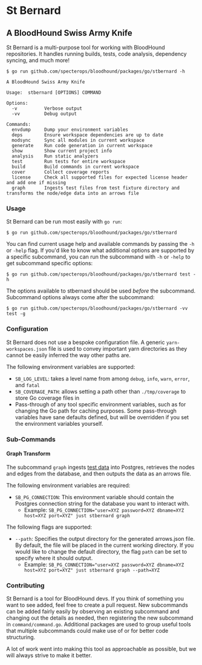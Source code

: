 # St Bernard

## A BloodHound Swiss Army Knife

St Bernard is a multi-purpose tool for working with BloodHound repositories. It handles running builds, tests, code analysis,
dependency syncing, and much more!

```
$ go run github.com/specterops/bloodhound/packages/go/stbernard -h

A BloodHound Swiss Army Knife

Usage:  stbernard [OPTIONS] COMMAND

Options:
  -v          Verbose output
  -vv         Debug output

Commands:
  envdump     Dump your environment variables
  deps        Ensure workspace dependencies are up to date
  modsync     Sync all modules in current workspace
  generate    Run code generation in current workspace
  show        Show current project info
  analysis    Run static analyzers
  test        Run tests for entire workspace
  build       Build commands in current workspace
  cover       Collect coverage reports
  license     Check all supported files for expected license header and add one if missing
  graph       Ingests test files from test fixture directory and transforms the node/edge data into an arrows file
```

### Usage

St Bernard can be run most easily with `go run`:

```
$ go run github.com/specterops/bloodhound/packages/go/stbernard
```

You can find current usage help and available commands by passing the `-h` or `-help` flag. If you'd like to know what additional options are supported by a specific subcommand, you can run the subcommand with `-h` or `-help` to get subcommand specific options:

```
$ go run github.com/specterops/bloodhound/packages/go/stbernard test -h
```

The options available to stbernard should be used _before_ the subcommand. Subcommand options always come after the subcommand:

```
$ go run github.com/specterops/bloodhound/packages/go/stbernard -vv test -g
```

### Configuration

St Bernard does not use a bespoke configuration file. A generic `yarn-workspaces.json` file is used to convey important yarn directories as they cannot be easily inferred the way other paths are.

The following environment variables are supported:

-   `SB_LOG_LEVEL`: takes a level name from among `debug`, `info`, `warn`, `error`, and `fatal`
-   `SB_COVERAGE_PATH`: allows setting a path other than `./tmp/coverage` to store Go coverage files in
-   Pass-through of any tool specific environment variables, such as for changing the Go path for caching purposes. Some pass-through variables have sane defaults defined, but will be overridden if you set the environment variables yourself.

### Sub-Commands

#### Graph Transform

The subcommand `graph` ingests [test data](../../../cmd/api/src/test/fixtures/fixtures/v6/ingest/) into Postgres, retrieves the nodes and edges from the database, and then outputs the data as an arrows file.

The following environment variables are required:
- `SB_PG_CONNECTION`: This environment variable should contain the Postgres connection string for the database you want to interact with.
  - Example: `SB_PG_CONNECTION="user=XYZ password=XYZ dbname=XYZ host=XYZ port=XYZ" just stbernard graph`

The following flags are supported:
- `--path`: Specifies the output directory for the generated arrows.json file. By default, the file will be placed in the current working directory. If you would like to change the default directory, the flag `path` can be set to specify where it should output.
  - Example: `SB_PG_CONNECTION="user=XYZ password=XYZ dbname=XYZ host=XYZ port=XYZ" just stbernard graph --path=XYZ`

### Contributing

St Bernard is a tool for BloodHound devs. If you think of something you want to see added, feel free to create a pull request. New subcommands can be added fairly easily by observing an existing subcommand and changing out the details as needed, then registering the new subcommand in `command/command.go`. Additional packages are used to group useful tools that multiple subcommands could make use of or for better code structuring.

A lot of work went into making this tool as approachable as possible, but we will always strive to make it better.
